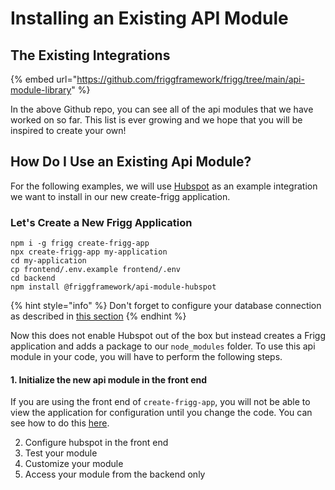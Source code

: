 # Installing an Existing API Module

## The Existing Integrations

{% embed url="https://github.com/friggframework/frigg/tree/main/api-module-library" %}

In the above Github repo, you can see all of the api modules that we have worked on so far. This list is ever growing and we hope that you will be inspired to create your own!&#x20;

## How Do I Use an Existing Api Module?

For the following examples, we will use [Hubspot](https://developers.hubspot.com/docs/api/overview) as an example integration we want to install in our new create-frigg application.

### Let's Create a New Frigg Application

```
npm i -g frigg create-frigg-app
npx create-frigg-app my-application
cd my-application
cp frontend/.env.example frontend/.env
cd backend
npm install @friggframework/api-module-hubspot
```

{% hint style="info" %}
Don't forget to configure your database connection as described in [this section](../../../api-module-library/module-list/hubspot/configuration.md)
{% endhint %}

Now this does not enable Hubspot out of the box but instead creates a Frigg application and adds a package to our `node_modules` folder. To use this api module in your code, you will have to perform the following steps.

#### 1. Initialize the new api module in the front end

If you are using the front end of `create-frigg-app`, you will not be able to view the application for configuration until you change the code. You can see how to do this [here](https://github.com/friggframework/TutorialApplication#how-to-see-a-new-api-module-hubspot-in-the-front-end).

2. Configure hubspot in the front end
3. Test your module
4. Customize your module
5. Access your module from the backend only
